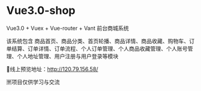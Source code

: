 # Vue3.0-shop
Vue3.0 + Vuex + Vue-router + Vant 前台商城系统

该系统包含 商品首页、商品分类、首页轮播、商品详情、商品收藏、购物车、订单结算、订单详情、订单流程、个人订单管理、个人商品收藏管理、个人账号管理、个人地址管理、用户注册与用户登录等模块

👀线上预览地址：http://120.79.156.58/

🈲项目仅供学习与交流
